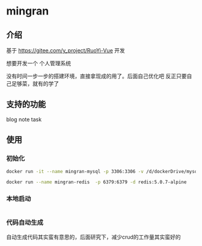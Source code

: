 # mingran


## 介绍
基于 https://gitee.com/y_project/RuoYi-Vue 开发

想要开发一个 个人管理系统


没有时间一步一步的搭建环境，直接拿现成的用了。后面自己优化吧
反正只要自己足够菜，就有的学了

## 支持的功能
blog
note
task

## 使用

### 初始化

```bash
docker run -it --name mingran-mysql -p 3306:3306 -v /d/dockerDrive/mysql:/app -e MYSQL_DATABASE=mingran -e MYSQL_USER=chenran -e MYSQL_PASSWORD=chenran123456 -e MYSQL_ROOT_PASSWORD=111111 wangxian/alpine-mysql
```

```bash
docker run --name mingran-redis  -p 6379:6379 -d redis:5.0.7-alpine
```


### 本地启动
```java

```



### 代码自动生成
自动生成代码其实蛮有意思的，后面研究下，减少crud的工作量其实蛮好的



